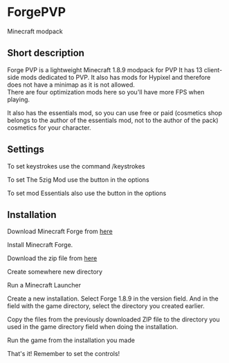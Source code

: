 # ForgePVP
Minecraft modpack

## Short description
Forge PVP is a lightweight Minecraft 1.8.9 modpack for PVP
It has 13 client-side mods dedicated to PVP. It also has mods for Hypixel and therefore does not have a minimap as it is not allowed.
<br>
There are four optimization mods here so you'll have more FPS when playing.

It also has the essentials mod, so you can use free or paid (cosmetics shop belongs to the author of the essentials mod, not to the author of the pack) cosmetics for your character.

## Settings

To set keystrokes use the command /keystrokes

To set The 5zig Mod use the button in the options

To set mod Essentials also use the button in the options

## Installation 

Download Minecraft Forge from [here](https://maven.minecraftforge.net/net/minecraftforge/forge/1.8.9-11.15.1.2318-1.8.9/forge-1.8.9-11.15.1.2318-1.8.9-universal.jar)

Install Minecraft Forge.

Download the zip file from [here](https://github.com/TheHansel/ForgePVP/releases/tag/1.1.4)

Create somewhere new directory

Run a Minecraft Launcher

Create a new installation. Select Forge 1.8.9 in the version field. And in the field with the game directory, select the directory you created earlier.

Copy the files from the previously downloaded ZIP file to the directory you used in the game directory field when doing the installation.

Run the game from the installation you made

That's it! Remember to set the controls!
